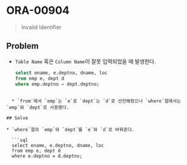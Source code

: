 # ORA-00904

> Invalid Identifier

## Problem

* `Table Name` 혹은 `Column Name`이 잘못 입력되었을 때 발생한다.
  
  ```sql
  select ename, e.deptno, dname, loc 
  from emp e, dept d 
  where emp.deptno = dept.deptno;
```
  
  * `from`에서 `emp`는 `e`로 `dept`는 `d`로 선언해줬으나 `where`절에서는 `emp`와 `dept`로 사용했다.

## Solve

* `where`절의 `emp`와 `dept`를 `e`와 `d`로 바꿔준다.

  ```sql
  select ename, e.deptno, dname, loc 
  from emp e, dept d 
  where e.deptno = d.deptno;
  ```
